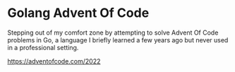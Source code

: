 # Golang Advent Of Code

Stepping out of my comfort zone by attempting to solve Advent Of Code problems in Go, a language I briefly learned a few years ago but never used in a professional setting.

https://adventofcode.com/2022